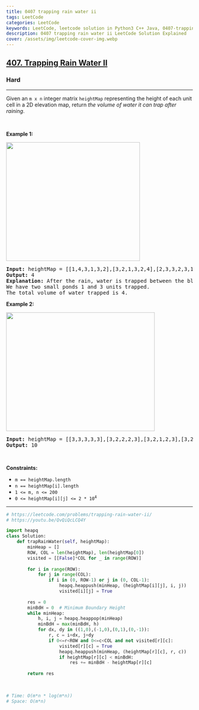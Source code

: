 ```yaml
---
title: 0407 trapping rain water ii
tags: LeetCode
categories: LeetCode
keywords: LeetCode, leetcode solution in Python3 C++ Java, 0407-trapping-rain-water-ii solution
description: 0407 trapping rain water ii LeetCode Solution Explained
cover: /assets/img/leetcode-cover-img.webp
---
```



<h2><a href="https://leetcode.com/problems/trapping-rain-water-ii/">407. Trapping Rain Water II</a></h2><h3>Hard</h3><hr><div><p>Given an <code>m x n</code> integer matrix <code>heightMap</code> representing the height of each unit cell in a 2D elevation map, return <em>the volume of water it can trap after raining</em>.</p>

<p>&nbsp;</p>
<p><strong class="example">Example 1:</strong></p>
<img alt="" src="https://assets.leetcode.com/uploads/2021/04/08/trap1-3d.jpg" style="width: 361px; height: 321px;">
<pre><strong>Input:</strong> heightMap = [[1,4,3,1,3,2],[3,2,1,3,2,4],[2,3,3,2,3,1]]
<strong>Output:</strong> 4
<strong>Explanation:</strong> After the rain, water is trapped between the blocks.
We have two small ponds 1 and 3 units trapped.
The total volume of water trapped is 4.
</pre>

<p><strong class="example">Example 2:</strong></p>
<img alt="" src="https://assets.leetcode.com/uploads/2021/04/08/trap2-3d.jpg" style="width: 401px; height: 321px;">
<pre><strong>Input:</strong> heightMap = [[3,3,3,3,3],[3,2,2,2,3],[3,2,1,2,3],[3,2,2,2,3],[3,3,3,3,3]]
<strong>Output:</strong> 10
</pre>

<p>&nbsp;</p>
<p><strong>Constraints:</strong></p>

<ul>
	<li><code>m == heightMap.length</code></li>
	<li><code>n == heightMap[i].length</code></li>
	<li><code>1 &lt;= m, n &lt;= 200</code></li>
	<li><code>0 &lt;= heightMap[i][j] &lt;= 2 * 10<sup>4</sup></code></li>
</ul>
</div>

---




```python
# https://leetcode.com/problems/trapping-rain-water-ii/
# https://youtu.be/QvQiQcLCQ4Y

import heapq
class Solution:
    def trapRainWater(self, heightMap):
        minHeap = []
        ROW, COL = len(heightMap), len(heightMap[0])
        visited = [[False]*COL for _ in range(ROW)]
        
        for i in range(ROW):
            for j in range(COL):
                if i in (0, ROW-1) or j in (0, COL-1):
                    heapq.heappush(minHeap, (heightMap[i][j], i, j))
                    visited[i][j] = True
        
        res = 0
        minBdH = 0  # Minimum Boundary Height
        while minHeap:
            h, i, j = heapq.heappop(minHeap)
            minBdH = max(minBdH, h)
            for dx, dy in ((1,0),(-1,0),(0,1),(0,-1)):
                r, c = i+dx, j+dy
                if 0<=r<ROW and 0<=c<COL and not visited[r][c]:
                    visited[r][c] = True
                    heapq.heappush(minHeap, (heightMap[r][c], r, c))
                    if heightMap[r][c] < minBdH:
                        res += minBdH - heightMap[r][c]
        
        return res
    
    
    
# Time: O(m*n * log(m*n))
# Space: O(m*n)
```
